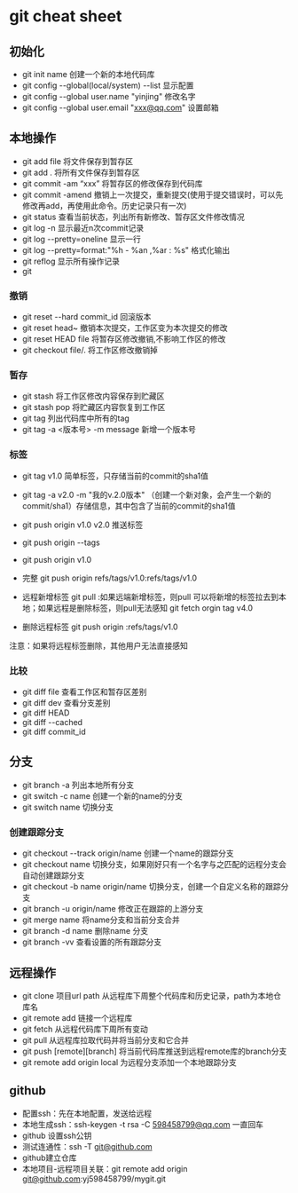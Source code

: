 # git cheat sheet

## 初始化

- git init name 创建一个新的本地代码库
- git config --global(local/system) --list 显示配置
- git config --global user.name "yinjing" 修改名字
- git config --global user.email "xxx@qq.com" 设置邮箱

## 本地操作

- git add file 将文件保存到暂存区
- git add . 将所有文件保存到暂存区
- git commit -am “xxx” 将暂存区的修改保存到代码库
- git commit -amend 撤销上一次提交，重新提交(使用于提交错误时，可以先修改再add，再使用此命令。历史记录只有一次)
- git status 查看当前状态，列出所有新修改、暂存区文件修改情况
- git log -n 显示最近n次commit记录
- git log --pretty=oneline 显示一行
- git log --pretty=format:"%h - %an ,%ar : %s" 格式化输出
- git reflog 显示所有操作记录
- git 
### 撤销

- git reset --hard commit_id 回滚版本
- git reset head~ 撤销本次提交，工作区变为本次提交的修改
- git reset HEAD file 将暂存区修改撤销,不影响工作区的修改
- git checkout file/. 将工作区修改撤销掉

### 暂存

- git stash 将工作区修改内容保存到贮藏区
- git stash pop 将贮藏区内容恢复到工作区
- git tag 列出代码库中所有的tag
- git tag -a <版本号> -m message 新增一个版本号

### 标签

- git tag v1.0   简单标签，只存储当前的commit的sha1值
- git tag -a v2.0 -m "我的v.2.0版本"   （创建一个新对象，会产生一个新的commit/sha1）存储信息，其中包含了当前的commit的sha1值
- git push origin v1.0 v2.0 推送标签 
- git push origin --tags
- git push origin v1.0
- 完整 git push origin refs/tags/v1.0:refs/tags/v1.0

- 远程新增标签
git pull  :如果远端新增标签，则pull 可以将新增的标签拉去到本地；如果远程是删除标签，则pull无法感知
git fetch orgin tag v4.0

- 删除远程标签
git push origin  :refs/tags/v1.0

注意：如果将远程标签删除，其他用户无法直接感知 

### 比较

- git diff file 查看工作区和暂存区差别
- git diff dev 查看分支差别
- git diff HEAD
- git diff --cached
- git diff commit_id

## 分支

- git branch -a 列出本地所有分支
- git switch -c name 创建一个新的name的分支
- git switch name 切换分支

### 创建跟踪分支

- git checkout --track origin/name  创建一个name的跟踪分支
- git checkout name 切换分支，如果刚好只有一个名字与之匹配的远程分支会自动创建跟踪分支
- git checkout -b name origin/name 切换分支，创建一个自定义名称的跟踪分支
- git branch -u origin/name 修改正在跟踪的上游分支
- git merge name 将name分支和当前分支合并
- git branch -d name 删除name 分支
- git branch -vv 查看设置的所有跟踪分支

## 远程操作

- git clone 项目url path 从远程库下周整个代码库和历史记录，path为本地仓库名
- git remote add <remote> <url> 链接一个远程库
- git fetch 从远程代码库下周所有变动
- git pull 从远程库拉取代码并将当前分支和它合并
- git push [remote][branch] 将当前代码库推送到远程remote库的branch分支
- git remote add origin local 为远程分支添加一个本地跟踪分支

## github

- 配置ssh：先在本地配置，发送给远程
- 本地生成ssh：ssh-keygen -t rsa -C 598458799@qq.com  一直回车
- github 设置ssh公钥
- 测试连通性：ssh -T git@github.com
- github建立仓库
- 本地项目-远程项目关联：git remote add origin git@github.com:yj598458799/mygit.git


